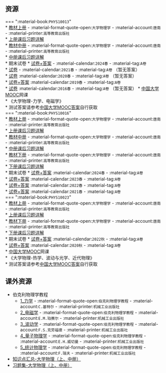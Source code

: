 ## 资源  
=== ":material-book:`PHYS10013`"  
    * [教材上册](https://api.mir6.com/api/lanzou?url=https://cqu-openlib.lanzout.com/i3INQ23c627i&down=true) - :material-format-quote-open:`大学物理学` - :material-account:`唐南` - :material-printer:`高等教育出版社`  
        * [上册课后习题详解](https://api.mir6.com/api/lanzou?url=https://cqu-openlib.lanzout.com/icOmL23c5f1e&down=true)  
    * [教材中册](https://api.mir6.com/api/lanzou?url=https://cqu-openlib.lanzout.com/ifl4X23c6bni&down=true) - :material-format-quote-open:`大学物理学` - :material-account:`唐南` - :material-printer:`高等教育出版社`  
        * [中册课后习题详解](https://api.mir6.com/api/lanzou?url=https://cqu-openlib.lanzout.com/ii5Pq23c5xhi&down=true)  
    * 期末试卷
        * [试卷+答案](https://api.mir6.com/api/lanzou?url=https://cqu-openlib.lanzout.com/iHxsF23c8bli&down=true) - :material-calendar:`2024春` - :material-tag:`A卷`  
        * [试卷](https://api.mir6.com/api/lanzou?url=https://cqu-openlib.lanzout.com/ijLj123c8bgd&down=true) - :material-calendar:`2021春` - :material-tag:`A卷` （暂无答案）  
        * [试卷](https://api.mir6.com/api/lanzou?url=https://cqu-openlib.lanzout.com/iqnlR23c8bcj&down=true) :material-calendar:`2020春` - :material-tag:`A卷` （暂无答案）  
        * [试卷+答案](https://api.mir6.com/api/lanzou?url=https://cqu-openlib.lanzout.com/i6iG123c8b9g&down=true) :material-calendar:`2019春` - :material-tag:`A卷`  
        * [试卷](https://api.mir6.com/api/lanzou?url=https://cqu-openlib.lanzout.com/iyr0S23c8b4b&down=true) :material-calendar:`2016春` - :material-tag:`A卷` （暂无答案）
    * [中国大学MOOC](https://www.icourse163.org/)网课  
        * 《大学物理-力学、电磁学》  
            * 测试答案请参考[中国大学MOOC答案](../skill/推荐使用的网站等/中国大学MOOC答案.md)自行获取  
=== ":material-book:`PHYS10016`"  
    * [教材上册](https://api.mir6.com/api/lanzou?url=https://cqu-openlib.lanzout.com/i3INQ23c627i&down=true) - :material-format-quote-open:`大学物理学` - :material-account:`唐南` - :material-printer:`高等教育出版社`  
        * [上册课后习题详解](https://api.mir6.com/api/lanzou?url=https://cqu-openlib.lanzout.com/icOmL23c5f1e&down=true)  
    * [教材中册](https://api.mir6.com/api/lanzou?url=https://cqu-openlib.lanzout.com/ifl4X23c6bni&down=true) - :material-format-quote-open:`大学物理学` - :material-account:`唐南` - :material-printer:`高等教育出版社`  
        * [中册课后习题详解](https://api.mir6.com/api/lanzou?url=https://cqu-openlib.lanzout.com/ii5Pq23c5xhi&down=true)  
    * [教材下册](https://api.mir6.com/api/lanzou?url=https://cqu-openlib.lanzout.com/ilpy523c68qd&down=true) - :material-format-quote-open:`大学物理学` - :material-account:`唐南` - :material-printer:`高等教育出版社`  
        * [下册课后习题详解](https://api.mir6.com/api/lanzou?url=https://cqu-openlib.lanzout.com/iRlmy23c5s7i&down=true)  
    * 期末试卷
        * [试卷+答案](https://api.mir6.com/api/lanzou?url=https://cqu-openlib.lanzout.com/i9lMe22kr73c&down=true) :material-calendar:`2024春` - :material-tag:`A卷`  
        * [试卷+答案](https://api.mir6.com/api/lanzou?url=https://cqu-openlib.lanzout.com/iplN523c8bwj&down=true) :material-calendar:`2023春` - :material-tag:`A卷`  
        * [试卷+答案](https://api.mir6.com/api/lanzou?url=https://cqu-openlib.lanzout.com/i7po523c8bre&down=true) :material-calendar:`2022春` - :material-tag:`A卷`  
        * [试卷+答案](https://api.mir6.com/api/lanzou?url=https://cqu-openlib.lanzout.com/iei8g23c8bpc&down=true) :material-calendar:`2021春` - :material-tag:`A卷`  
=== ":material-book:`PHYS10023`"  
    * [教材上册](https://api.mir6.com/api/lanzou?url=https://cqu-openlib.lanzout.com/i3INQ23c627i&down=true) - :material-format-quote-open:`大学物理学` - :material-account:`唐南` - :material-printer:`高等教育出版社`  
        * [上册课后习题详解](https://api.mir6.com/api/lanzou?url=https://cqu-openlib.lanzout.com/icOmL23c5f1e&down=true)  
    * [教材下册](https://api.mir6.com/api/lanzou?url=https://cqu-openlib.lanzout.com/ilpy523c68qd&down=true) - :material-format-quote-open:`大学物理学` - :material-account:`唐南` - :material-printer:`高等教育出版社`  
        * [下册课后习题详解](https://api.mir6.com/api/lanzou?url=https://cqu-openlib.lanzout.com/iRlmy23c5s7i&down=true)  
    * 期末试卷
        * [试卷+答案](https://api.mir6.com/api/lanzou?url=https://cqu-openlib.lanzout.com/iu7UL23c8cbe&down=true) :material-calendar:`2022秋` - :material-tag:`A卷`  
        * [试卷+答案](https://api.mir6.com/api/lanzou?url=https://cqu-openlib.lanzout.com/iLa9f23c8c6j&down=true) :material-calendar:`2020秋` - :material-tag:`A卷`  
    * [中国大学MOOC](https://www.icourse163.org/)网课  
        * 《大学物理-热学、波动与光学、近代物理》  
            * 测试答案请参考[中国大学MOOC答案](../skill/推荐使用的网站等/中国大学MOOC答案.md)自行获取  

## 课外资源  
- 伯克利物理学教程  
    - [1_力学](https://api.mir6.com/api/lanzou?url=https://cqu-openlib.lanzout.com/ibr4523c7jqf&down=true) - :material-format-quote-open:`伯克利物理学教程` - :material-account:`C.基特尔` - :material-printer:`机械工业出版社`  
    - [2_电磁学](https://api.mir6.com/api/lanzou?url=https://cqu-openlib.lanzout.com/i4AW823c7plg&down=true) - :material-format-quote-open:`伯克利物理学教程` - :material-account:`E.M.珀赛尔` - :material-printer:`机械工业出版社`  
    - [3_波动学](https://api.mir6.com/api/lanzou?url=https://cqu-openlib.lanzout.com/iHSkL23c7tti&down=true) - :material-format-quote-open:`伯克利物理学教程` - :material-account:`F.S.克劳福德` - :material-printer:`机械工业出版社`  
    - [4_量子物理学](https://api.mir6.com/api/lanzou?url=https://cqu-openlib.lanzout.com/iagN023c7zoj&down=true) - :material-format-quote-open:`伯克利物理学教程` - :material-account:`E.H.威切曼` - :material-printer:`机械工业出版社`  
    - [5_统计物理学](https://api.mir6.com/api/lanzou?url=https://cqu-openlib.lanzout.com/i46CF23c81wj&down=true) - :material-format-quote-open:`伯克利物理学教程` - :material-account:`F.瑞夫` - :material-printer:`机械工业出版社`  
- [知识点汇总-大学物理（上、中册）](https://api.mir6.com/api/lanzou?url=https://cqu-openlib.lanzout.com/ihDCN23c9d5a&down=true)
- [习题集-大学物理（上、中册）](https://api.mir6.com/api/lanzou?url=https://cqu-openlib.lanzout.com/i87kA23c96ra&down=true)